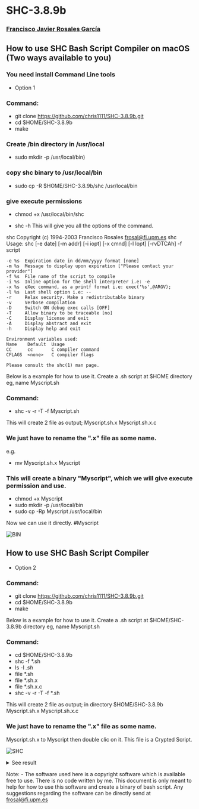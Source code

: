 # SHC-3.8.9b 
### [Francisco Javier Rosales García](https://www.datsi.fi.upm.es/~frosal/)

## How to use SHC Bash Script Compiler on macOS (Two ways available to you)

### You need install Command Line tools

- Option 1
### Command:
- git clone https://github.com/chris1111/SHC-3.8.9b.git
- cd $HOME/SHC-3.8.9b
- make


### Create /bin directory in /usr/local 
- sudo mkdir -p /usr/local/bin)
### copy shc binary to /usr/local/bin 
- sudo cp -R $HOME/SHC-3.8.9b/shc /usr/local/bin
### give execute permissions 
- chmod +x /usr/local/bin/shc

- shc -h
This will give you all the options of the command.

shc Copyright (c) 1994-2003 Francisco Rosales <frosal@fi.upm.es>
shc Usage: shc [-e date] [-m addr] [-i iopt] [-x cmnd] [-l lopt] [-rvDTCAh] -f script

    -e %s  Expiration date in dd/mm/yyyy format [none]
    -m %s  Message to display upon expiration ["Please contact your provider"]
    -f %s  File name of the script to compile
    -i %s  Inline option for the shell interpreter i.e: -e
    -x %s  eXec command, as a printf format i.e: exec('%s',@ARGV);
    -l %s  Last shell option i.e: --
    -r     Relax security. Make a redistributable binary
    -v     Verbose compilation
    -D     Switch ON debug exec calls [OFF]
    -T     Allow binary to be traceable [no]
    -C     Display license and exit
    -A     Display abstract and exit
    -h     Display help and exit

    Environment variables used:
    Name    Default  Usage
    CC      cc       C compiler command
    CFLAGS  <none>   C compiler flags

    Please consult the shc(1) man page.

Below is a example for how to use it.
Create a .sh script at $HOME directory eg, name Myscript.sh

### Command:
- shc -v -r -T -f Myscript.sh


This will create 2 file as output;
Myscript.sh.x
Myscript.sh.x.c

### We just have to rename the ".x"  file as some name.
e.g.
- mv Myscript.sh.x Myscript
### This will create a binary "Myscript", which we will give execute permission and use.
- chmod +x Myscript
- sudo mkdir -p /usr/local/bin
- sudo cp -Rp Myscript /usr/local/bin

Now we can use it directly.
#Myscript

![BIN](https://user-images.githubusercontent.com/6248794/143289218-1f5afdd4-64a2-450b-b82f-0f5918c2eda8.png)

## How to use SHC Bash Script Compiler
- Option 2
### Command:
- git clone https://github.com/chris1111/SHC-3.8.9b.git
- cd $HOME/SHC-3.8.9b
- make

Below is a example for how to use it.
Create a .sh script at $HOME/SHC-3.8.9b directory eg, name Myscript.sh

### Command:
- cd $HOME/SHC-3.8.9b
- shc -f *.sh
- ls -l  *.sh*
- file  *.sh
- file  *.sh.x
- file  *.sh.x.c
- shc -v -r -T -f *.sh



This will create 2 file as output; in directory $HOME/SHC-3.8.9b
Myscript.sh.x
Myscript.sh.x.c

### We just have to rename the ".x"  file as some name.
Myscript.sh.x to Myscript then double clic on it. This file is a Crypted Script.

![SHC](https://user-images.githubusercontent.com/6248794/143289157-2da4f023-aa34-45d2-925c-c9c457521852.png)


<details>
    <summary>See result</summary>


```
Last login: Wed Nov 24 12:08:07 on ttys000
chris@iMac-de-chris ~ % git clone https://github.com/chris1111/SHC-3.8.9b.git
Cloning into 'SHC-3.8.9b'...
remote: Enumerating objects: 39, done.
remote: Counting objects: 100% (39/39), done.
remote: Compressing objects: 100% (30/30), done.
remote: Total 39 (delta 14), reused 32 (delta 7), pack-reused 0
Receiving objects: 100% (39/39), 25.82 KiB | 2.58 MiB/s, done.
Resolving deltas: 100% (14/14), done.
chris@iMac-de-chris ~ % cd $HOME/SHC-3.8.9b
chris@iMac-de-chris SHC-3.8.9b % make
cc -Wall  shc.c -o shc
***	?Do you want to probe shc with a test script?
***	Please try...	make test
chris@iMac-de-chris SHC-3.8.9b % shc -f *.sh
Myscript.sh.x.c:337:19: warning: 'ePtAttachDeprecated' is deprecated: PT_ATTACH is deprecated. See PT_ATTACHEXC [-Wdeprecated-declarations]
                        mine = !ptrace(PTRACE_ATTACH, pid, 0, 0);
                                       ^
Myscript.sh.x.c:318:24: note: expanded from macro 'PTRACE_ATTACH'
#define PTRACE_ATTACH    PT_ATTACH
                                ^
/Applications/Xcode.app/Contents/Developer/Platforms/MacOSX.platform/Developer/SDKs/MacOSX.sdk/usr/include/sys/ptrace.h:86:25: note: expanded from macro 'PT_ATTACH'
#define PT_ATTACH       ePtAttachDeprecated     /* trace some running process */
                        ^
/Applications/Xcode.app/Contents/Developer/Platforms/MacOSX.platform/Developer/SDKs/MacOSX.sdk/usr/include/sys/ptrace.h:72:22: note: 'ePtAttachDeprecated' has been explicitly marked deprecated here
        ePtAttachDeprecated __deprecated_enum_msg("PT_ATTACH is deprecated. See PT_ATTACHEXC") = 10
                            ^
/Applications/Xcode.app/Contents/Developer/Platforms/MacOSX.platform/Developer/SDKs/MacOSX.sdk/usr/include/sys/cdefs.h:214:38: note: expanded from macro '__deprecated_enum_msg'
        #define __deprecated_enum_msg(_msg) __deprecated_msg(_msg)
                                            ^
/Applications/Xcode.app/Contents/Developer/Platforms/MacOSX.platform/Developer/SDKs/MacOSX.sdk/usr/include/sys/cdefs.h:208:48: note: expanded from macro '__deprecated_msg'
        #define __deprecated_msg(_msg) __attribute__((__deprecated__(_msg)))
                                                      ^
1 warning generated.
chris@iMac-de-chris SHC-3.8.9b % ls -l  *.sh*
-rwxr-xr-x@ 1 chris  staff    902 23 Nov 13:40 Myscript.sh
-rwx--x--x  1 chris  staff  51072 24 Nov 12:13 Myscript.sh.x
-rw-r--r--  1 chris  staff  14300 24 Nov 12:13 Myscript.sh.x.c
-rwxr-xr-x  1 chris  staff    155 24 Nov 12:12 pru.sh
chris@iMac-de-chris SHC-3.8.9b % file  *.sh
Myscript.sh: POSIX shell script text executable, ASCII text
pru.sh:      POSIX shell script text executable, ASCII text
chris@iMac-de-chris SHC-3.8.9b % file  *.sh.x
Myscript.sh.x: Mach-O 64-bit executable x86_64
chris@iMac-de-chris SHC-3.8.9b % file  *.sh.x.c
Myscript.sh.x.c: ASCII text
chris@iMac-de-chris SHC-3.8.9b % shc -v -r -T -f *.sh
shc shll=sh
shc [-i]=-c
shc [-x]=exec '%s' "$@"
shc [-l]=
shc opts=
shc: cc  Myscript.sh.x.c -o Myscript.sh.x
shc: strip Myscript.sh.x
shc: chmod go-r Myscript.sh.x
chris@iMac-de-chris SHC-3.8.9b % 

    




```
    
</details>


Note: - The software used here is a copyright software which is available free to use. There is no code written by me. This document is only meant to help for how to use this software and create a binary of bash script. Any suggestions regarding the software can be directly send at frosal@fi.upm.es 


 
